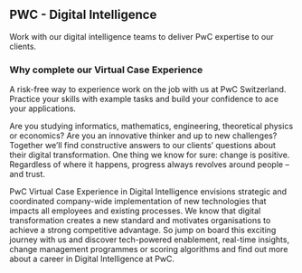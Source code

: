 <h2>PWC - Digital Intelligence</h2>
Work with our digital intelligence teams to deliver PwC expertise to our clients.

<h3>Why complete our Virtual Case Experience</h3>
A risk-free way to experience work on the job with us at PwC Switzerland. Practice your skills with example tasks and build your confidence to ace your applications.

Are you studying informatics, mathematics, engineering, theoretical physics or economics? Are you an innovative thinker and up to new challenges? Together we’ll find constructive answers to our clients’ questions about their digital transformation. One thing we know for sure: change is positive. Regardless of where it happens, progress always revolves around people – and trust. 

PwC Virtual Case Experience in Digital Intelligence envisions strategic and coordinated company-wide implementation of new technologies that impacts all employees and existing processes. We know that digital transformation creates a new standard and motivates organisations to achieve a strong competitive advantage. So jump on board this exciting journey with us and discover tech-powered enablement, real-time insights, change management programmes or scoring algorithms and find out more about a career in Digital Intelligence at PwC. 
